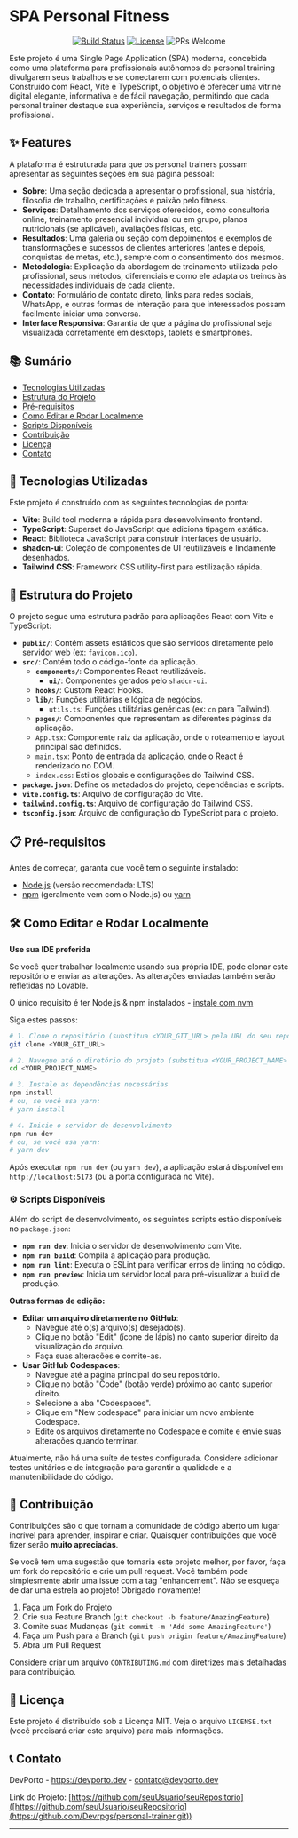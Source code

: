 # SPA Personal Fitness

<!-- Badges -->
<p align="center">
  <!-- Exemplo de Badges - Substitua pelos seus -->
  <a href="URL_DO_SEU_BUILD_STATUS"><img src="https://img.shields.io/badge/build-passing-brightgreen" alt="Build Status"></a>
  <a href="URL_DA_SUA_LICENCA"><img src="https://img.shields.io/badge/license-MIT-blue" alt="License"></a>
  <img src="https://img.shields.io/badge/PRs-welcome-brightgreen.svg" alt="PRs Welcome">
</p>

Este projeto é uma Single Page Application (SPA) moderna, concebida como uma plataforma para profissionais autônomos de personal training divulgarem seus trabalhos e se conectarem com potenciais clientes. Construído com React, Vite e TypeScript, o objetivo é oferecer uma vitrine digital elegante, informativa e de fácil navegação, permitindo que cada personal trainer destaque sua experiência, serviços e resultados de forma profissional.

## ✨ Features

A plataforma é estruturada para que os personal trainers possam apresentar as seguintes seções em sua página pessoal:

*   **Sobre**: Uma seção dedicada a apresentar o profissional, sua história, filosofia de trabalho, certificações e paixão pelo fitness.
*   **Serviços**: Detalhamento dos serviços oferecidos, como consultoria online, treinamento presencial individual ou em grupo, planos nutricionais (se aplicável), avaliações físicas, etc.
*   **Resultados**: Uma galeria ou seção com depoimentos e exemplos de transformações e sucessos de clientes anteriores (antes e depois, conquistas de metas, etc.), sempre com o consentimento dos mesmos.
*   **Metodologia**: Explicação da abordagem de treinamento utilizada pelo profissional, seus métodos, diferenciais e como ele adapta os treinos às necessidades individuais de cada cliente.
*   **Contato**: Formulário de contato direto, links para redes sociais, WhatsApp, e outras formas de interação para que interessados possam facilmente iniciar uma conversa.
*   **Interface Responsiva**: Garantia de que a página do profissional seja visualizada corretamente em desktops, tablets e smartphones.

## 📚 Sumário

*   [Tecnologias Utilizadas](#-tecnologias-utilizadas)
*   [Estrutura do Projeto](#-estrutura-do-projeto)
*   [Pré-requisitos](#-pré-requisitos)
*   [Como Editar e Rodar Localmente](#-como-editar-e-rodar-localmente)
*   [Scripts Disponíveis](#-scripts-disponíveis)
*   [Contribuição](#-contribuição)
*   [Licença](#-licença)
*   [Contato](#-contato)

## 🚀 Tecnologias Utilizadas

Este projeto é construído com as seguintes tecnologias de ponta:

*   **Vite**: Build tool moderna e rápida para desenvolvimento frontend.
*   **TypeScript**: Superset do JavaScript que adiciona tipagem estática.
*   **React**: Biblioteca JavaScript para construir interfaces de usuário.
*   **shadcn-ui**: Coleção de componentes de UI reutilizáveis e lindamente desenhados.
*   **Tailwind CSS**: Framework CSS utility-first para estilização rápida.

## 📂 Estrutura do Projeto

O projeto segue uma estrutura padrão para aplicações React com Vite e TypeScript:

-   **`public/`**: Contém assets estáticos que são servidos diretamente pelo servidor web (ex: `favicon.ico`).
-   **`src/`**: Contém todo o código-fonte da aplicação.
    -   **`components/`**: Componentes React reutilizáveis.
        -   **`ui/`**: Componentes gerados pelo `shadcn-ui`.
    -   **`hooks/`**: Custom React Hooks.
    -   **`lib/`**: Funções utilitárias e lógica de negócios.
        -   `utils.ts`: Funções utilitárias genéricas (ex: `cn` para Tailwind).
    -   **`pages/`**: Componentes que representam as diferentes páginas da aplicação.
    -   `App.tsx`: Componente raiz da aplicação, onde o roteamento e layout principal são definidos.
    -   `main.tsx`: Ponto de entrada da aplicação, onde o React é renderizado no DOM.
    -   `index.css`: Estilos globais e configurações do Tailwind CSS.
-   **`package.json`**: Define os metadados do projeto, dependências e scripts.
-   **`vite.config.ts`**: Arquivo de configuração do Vite.
-   **`tailwind.config.ts`**: Arquivo de configuração do Tailwind CSS.
-   **`tsconfig.json`**: Arquivo de configuração do TypeScript para o projeto.

## 📋 Pré-requisitos

Antes de começar, garanta que você tem o seguinte instalado:

*   [Node.js](https://nodejs.org/) (versão recomendada: LTS)
*   [npm](https://www.npmjs.com/) (geralmente vem com o Node.js) ou [yarn](https://yarnpkg.com/)

## 🛠️ Como Editar e Rodar Localmente

**Use sua IDE preferida**

Se você quer trabalhar localmente usando sua própria IDE, pode clonar este repositório e enviar as alterações. As alterações enviadas também serão refletidas no Lovable.

O único requisito é ter Node.js & npm instalados - [instale com nvm](https://github.com/nvm-sh/nvm#installing-and-updating)

Siga estes passos:

```sh
# 1. Clone o repositório (substitua <YOUR_GIT_URL> pela URL do seu repositório Git)
git clone <YOUR_GIT_URL>

# 2. Navegue até o diretório do projeto (substitua <YOUR_PROJECT_NAME> pelo nome do seu projeto)
cd <YOUR_PROJECT_NAME>

# 3. Instale as dependências necessárias
npm install
# ou, se você usa yarn:
# yarn install

# 4. Inicie o servidor de desenvolvimento
npm run dev
# ou, se você usa yarn:
# yarn dev
```

Após executar `npm run dev` (ou `yarn dev`), a aplicação estará disponível em `http://localhost:5173` (ou a porta configurada no Vite).

### ⚙️ Scripts Disponíveis

Além do script de desenvolvimento, os seguintes scripts estão disponíveis no `package.json`:

-   **`npm run dev`**: Inicia o servidor de desenvolvimento com Vite.
-   **`npm run build`**: Compila a aplicação para produção.
-   **`npm run lint`**: Executa o ESLint para verificar erros de linting no código.
-   **`npm run preview`**: Inicia um servidor local para pré-visualizar a build de produção.

**Outras formas de edição:**

*   **Editar um arquivo diretamente no GitHub**:
    *   Navegue até o(s) arquivo(s) desejado(s).
    *   Clique no botão "Edit" (ícone de lápis) no canto superior direito da visualização do arquivo.
    *   Faça suas alterações e comite-as.
*   **Usar GitHub Codespaces**:
    *   Navegue até a página principal do seu repositório.
    *   Clique no botão "Code" (botão verde) próximo ao canto superior direito.
    *   Selecione a aba "Codespaces".
    *   Clique em "New codespace" para iniciar um novo ambiente Codespace.
    *   Edite os arquivos diretamente no Codespace e comite e envie suas alterações quando terminar.


Atualmente, não há uma suíte de testes configurada. Considere adicionar testes unitários e de integração para garantir a qualidade e a manutenibilidade do código.

## 🤝 Contribuição

Contribuições são o que tornam a comunidade de código aberto um lugar incrível para aprender, inspirar e criar. Quaisquer contribuições que você fizer serão **muito apreciadas**.

Se você tem uma sugestão que tornaria este projeto melhor, por favor, faça um fork do repositório e crie um pull request. Você também pode simplesmente abrir uma issue com a tag "enhancement".
Não se esqueça de dar uma estrela ao projeto! Obrigado novamente!

1.  Faça um Fork do Projeto
2.  Crie sua Feature Branch (`git checkout -b feature/AmazingFeature`)
3.  Comite suas Mudanças (`git commit -m 'Add some AmazingFeature'`)
4.  Faça um Push para a Branch (`git push origin feature/AmazingFeature`)
5.  Abra um Pull Request

Considere criar um arquivo `CONTRIBUTING.md` com diretrizes mais detalhadas para contribuição.

## 📜 Licença

Este projeto é distribuído sob a Licença MIT. Veja o arquivo `LICENSE.txt` (você precisará criar este arquivo) para mais informações.

<!-- Exemplo:
Distribuído sob a Licença MIT. Veja `LICENSE.txt` para mais informações.
Você pode escolher outra licença que se adeque melhor ao seu projeto. Visite https://choosealicense.com/ para ajuda.
-->

## 📞 Contato

DevPorto - https://devporto.dev - contato@devporto.dev

Link do Projeto: [https://github.com/seuUsuario/seuRepositorio]([https://github.com/seuUsuario/seuRepositorio](https://github.com/Devrpgs/personal-trainer.git)) <!-- Substitua pelo link real do seu repositório -->

---
